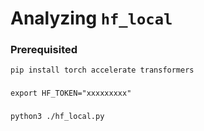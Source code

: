 # Analyzing `hf_local`

### Prerequisited
```
pip install torch accelerate transformers
```
###
```
export HF_TOKEN="xxxxxxxxx"
```
###
```
python3 ./hf_local.py
```
